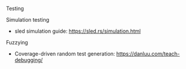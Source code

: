 Testing

Simulation testing
- sled simulation guide: https://sled.rs/simulation.html

Fuzzying
- Coverage-driven random test generation: https://danluu.com/teach-debugging/
